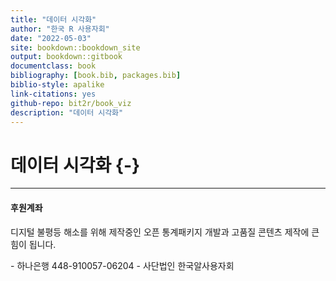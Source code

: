 ```yaml
--- 
title: "데이터 시각화"
author: "한국 R 사용자회"
date: "2022-05-03"
site: bookdown::bookdown_site
output: bookdown::gitbook
documentclass: book
bibliography: [book.bib, packages.bib]
biblio-style: apalike
link-citations: yes
github-repo: bit2r/book_viz
description: "데이터 시각화"
---
```


# 데이터 시각화 {-}



---

<h4> 후원계좌 </h4>

디지털 불평등 해소를 위해 제작중인 오픈 통계패키지 개발과 고품질 콘텐츠 제작에 큰 힘이 됩니다.

<div class="container">
  <div class="bd-callout bd-callout-primary">
      - 하나은행 448-910057-06204
      - 사단법인 한국알사용자회
  </div>
</div>


